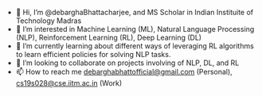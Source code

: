 - 👋 Hi, I’m @debarghaBhattacharjee, and MS Scholar in Indian Instituite of Technology Madras
- 👀 I’m interested in Machine Learning (ML), Natural Language Processing (NLP), Reinforcement Learning (RL), Deep Learning (DL)
- 🌱 I’m currently learning about different ways of leveraging RL algorithms to learn efficient policies for solving NLP tasks.
- 💞️ I’m looking to collaborate on projects involving of NLP, DL, and RL
- 📫 How to reach me debarghabhattofficial@gmail.com (Personal), cs19s028@cse.iitm.ac.in (Work)

<!---
debarghaBhattacharjee/debarghaBhattacharjee is a ✨ special ✨ repository because its `README.md` (this file) appears on your GitHub profile.
You can click the Preview link to take a look at your changes.
--->
